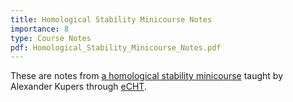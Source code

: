 ```yaml
---
title: Homological Stability Minicourse Notes
importance: 8
type: Course Notes
pdf: Homological_Stability_Minicourse_Notes.pdf
---
```


These are notes from [a homological stability minicourse](https://www.utsc.utoronto.ca/people/kupers/seminars/minicourse-on-homological-stability/) taught by Alexander Kupers through [eCHT](https://s.wayne.edu/echt/).
